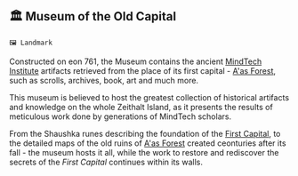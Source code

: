 ## 🏛️ Museum of the Old Capital

`🖼️ Landmark`

Constructed on eon 761, the Museum contains the ancient [MindTech Institute](<https://zeithalt.github.io/r/mindtech_institute.html>) artifacts retrieved from the place of its first capital - [A'as Forest](<https://zeithalt.github.io/r/aas_forest.html>), such as scrolls, archives, book, art and much more.

This museum is believed to host the greatest collection of historical artifacts and knowledge on the whole Zeithalt Island, as it presents the results of meticulous work done by generations of MindTech scholars.

From the Shaushka runes describing the foundation of the [First Capital](<https://zeithalt.github.io/r/first_capital.html>), to the detailed maps of the old ruins of [A'as Forest](<https://zeithalt.github.io/r/aas_forest.html>) created ceonturies after its fall - the museum hosts it all, while the work to restore and rediscover the secrets of the _First Capital_ continues within its walls.

